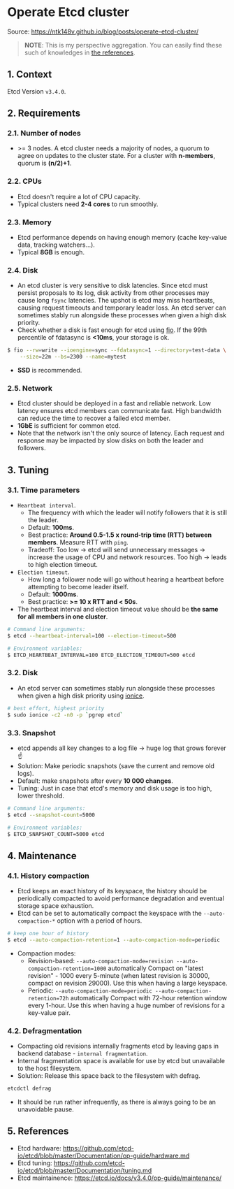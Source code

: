 # Operate Etcd cluster

Source: <https://ntk148v.github.io/blog/posts/operate-etcd-cluster/>

> **NOTE**: This is my perspective aggregation. You can easily find these such of knowledges in [the references](#5-references).

## 1. Context

Etcd Version `v3.4.0`.

## 2. Requirements

### 2.1. Number of nodes

* \>= 3 nodes. A etcd cluster needs a majority of nodes, a quorum to agree on updates to the cluster state. For a cluster with **n-members**, quorum is **(n/2)+1**.

### 2.2. CPUs

* Etcd doesn't require a lot of CPU capacity.
* Typical clusters need **2-4 cores** to run smoothly.

### 2.3. Memory

* Etcd performance depends on having enough memory (cache key-value data, tracking watchers...).
* Typical **8GB** is enough.

### 2.4. Disk

* An etcd cluster is very sensitive to disk latencies. Since etcd must persist proposals to its log, disk activity from other processes may cause long `fsync` latencies. The upshot is etcd may miss heartbeats, causing request timeouts and temporary leader loss. An etcd server can sometimes stably run alongside these processes when given a high disk priority.
* Check whether a disk is fast enough for etcd using [fio](https://github.com/axboe/fio). If the 99th percentile of fdatasync is **<10ms**, your storage is ok.

```bash
$ fio --rw=write --ioengine=sync --fdatasync=1 --directory=test-data \
    --size=22m --bs=2300 --name=mytest
```

* **SSD** is recommended.

### 2.5. Network

* Etcd cluster should be deployed in a fast and reliable network. Low latency ensures etcd members can communicate fast. High bandwidth can reduce the time to recover a failed etcd member.
* **1GbE** is sufficient for common etcd.
* Note that the network isn't the only source of latency. Each request and response may be impacted by slow disks on both the leader and followers.

## 3. Tuning

### 3.1. Time parameters

* `Heartbeat interval`.
  * The frequency with which the leader will notify followers that it is still the leader.
  * Default: **100ms**.
  * Best practice: **Around 0.5-1.5 x round-trip time (RTT) between members**. Measure RTT with `ping`.
  * Tradeoff: Too low -> etcd will send unnecessary messages -> increase the usage of CPU and network resources. Too high -> leads to high election timeout.
* `Election timeout`.
  * How long a follower node will go without hearing a heartbeat before attempting to become leader itself.
  * Default: **1000ms**.
  * Best practice: **>= 10 x RTT and < 50s**.
* The heartbeat interval and election timeout value should be **the same for all members in one cluster**.

```bash
# Command line arguments:
$ etcd --heartbeat-interval=100 --election-timeout=500

# Environment variables:
$ ETCD_HEARTBEAT_INTERVAL=100 ETCD_ELECTION_TIMEOUT=500 etcd
```

### 3.2. Disk

* An etcd server can sometimes stably run alongside these processes when given a high disk priority using [ionice](https://linux.die.net/man/1/ionice).

```bash
# best effort, highest priority
$ sudo ionice -c2 -n0 -p `pgrep etcd`
```

### 3.3. Snapshot

* etcd appends all key changes to a log file -> huge log that grows forever :point_up:
* Solution: Make periodic snapshots (save the current and remove old logs).
* Default: make snapshots after every **10 000 changes**.
* Tuning: Just in case that etcd's memory and disk usage is too high, lower threshold.

```bash
# Command line arguments:
$ etcd --snapshot-count=5000

# Environment variables:
$ ETCD_SNAPSHOT_COUNT=5000 etcd
```

## 4. Maintenance

### 4.1. History compaction

* Etcd keeps an exact history of its keyspace, the history should be periodically compacted to avoid performance degradation and eventual storage space exhaustion.
* Etcd can be set to automatically compact the keyspace with the `--auto-compaction-*` option with a period of hours.

```bash
# keep one hour of history
$ etcd --auto-compaction-retention=1 --auto-compaction-mode=periodic
```

* Compaction modes:
  * Revision-based: `--auto-compaction-mode=revision --auto-compaction-retention=1000` automatically Compact on "latest revision" - 1000 every 5-minute (when latest revision is 30000, compact on revision 29000). Use this when having a large keyspace.
  * Periodic: `--auto-compaction-mode=periodic --auto-compaction-retention=72h` automatically Compact with 72-hour retention window every 1-hour. Use this when having a huge number of revisions for a key-value pair.

### 4.2. Defragmentation

* Compacting old revisions internally fragments etcd by leaving gaps in backend database - `internal fragmentation`.
* Internal fragmentation space is available for use by etcd but unavailable to the host filesystem.
* Solution: Release this space back to the filesystem with defrag.

```bash
etcdctl defrag
```

* It should be run rather infrequently, as there is always going to be an unavoidable pause.

## 5. References

* Etcd hardware: <https://github.com/etcd-io/etcd/blob/master/Documentation/op-guide/hardware.md>
* Etcd tuning: <https://github.com/etcd-io/etcd/blob/master/Documentation/tuning.md>
* Etcd maintainence: <https://etcd.io/docs/v3.4.0/op-guide/maintenance/>
